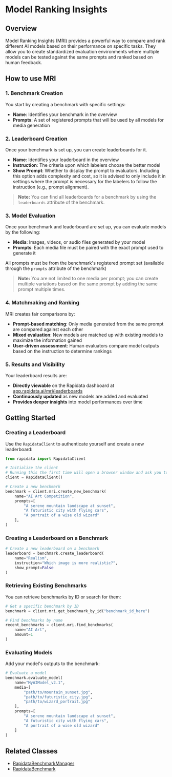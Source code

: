 # Model Ranking Insights

## Overview

Model Ranking Insights (MRI) provides a powerful way to compare and rank different AI models based on their performance on specific tasks. They allow you to create standardized evaluation environments where multiple models can be tested against the same prompts and ranked based on human feedback.

## How to use MRI

### 1. Benchmark Creation
You start by creating a benchmark with specific settings:

- **Name**: Identifies your benchmark in the overview
- **Prompts**: A set of registered prompts that will be used by all models for media generation

### 2. Leaderboard Creation
Once your benchmark is set up, you can create leaderboards for it.

- **Name**: Identifies your leaderboard in the overview
- **Instruction**: The criteria upon which labelers choose the better model
- **Show Prompt**: Whether to display the prompt to evaluators. Including this option adds complexity and cost, so it is advised to only include it in settings where the prompt is necessary for the labelers to follow the instruction (e.g., prompt alignment).

> **Note:** You can find all leaderboards for a benchmark by using the `leaderboards` attribute of the benchmark.

### 3. Model Evaluation
Once your benchmark and leaderboard are set up, you can evaluate models by the following:

- **Media**: Images, videos, or audio files generated by your model
- **Prompts**: Each media file must be paired with the exact prompt used to generate it

All prompts must be from the benchmark's registered prompt set (available through the `prompts` attribute of the benchmark)

> **Note:** You are not limited to one media per prompt; you can create multiple variations based on the same prompt by adding the same prompt multiple times.

### 4. Matchmaking and Ranking
MRI creates fair comparisons by:

- **Prompt-based matching**: Only media generated from the same prompt are compared against each other
- **Mixed evaluation**: New models are matched up with existing models to maximize the information gained
- **User-driven assessment**: Human evaluators compare model outputs based on the instruction to determine rankings

### 5. Results and Visibility
Your leaderboard results are:

- **Directly viewable** on the Rapidata dashboard at [app.rapidata.ai/mri/leaderboards](https://app.rapidata.ai/mri/leaderboards)
- **Continuously updated** as new models are added and evaluated
- **Provides deeper insights** into model performances over time

## Getting Started

### Creating a Leaderboard

Use the `RapidataClient` to authenticate yourself and create a new leaderboard:

```python
from rapidata import RapidataClient

# Initialize the client
# Running this the first time will open a browser window and ask you to login
client = RapidataClient() 

# Create a new benchmark
benchmark = client.mri.create_new_benchmark(
    name="AI Art Competition",
    prompts=[
        "A serene mountain landscape at sunset",
        "A futuristic city with flying cars",
        "A portrait of a wise old wizard"
    ],
)
```

### Creating a Leaderboard on a Benchmark

```python
# Create a new leaderboard on a benchmark
leaderboard = benchmark.create_leaderboard(
    name="Realism", 
    instruction="Which image is more realistic?", 
    show_prompt=False
)

```

### Retrieving Existing Benchmarks

You can retrieve benchmarks by ID or search for them:

```python
# Get a specific benchmark by ID
benchmark = client.mri.get_benchmark_by_id("benchmark_id_here")

# Find benchmarks by name
recent_benchmarks = client.mri.find_benchmarks(
    name="AI Art",
    amount=1
)
```

### Evaluating Models

Add your model's outputs to the benchmark:

```python
# Evaluate a model
benchmark.evaluate_model(
    name="MyAIModel_v2.1",
    media=[
        "path/to/mountain_sunset.jpg",
        "path/to/futuristic_city.jpg", 
        "path/to/wizard_portrait.jpg"
    ],
    prompts=[
        "A serene mountain landscape at sunset",
        "A futuristic city with flying cars",
        "A portrait of a wise old wizard"
    ]
)
```

## Related Classes
- [RapidataBenchmarkManager](/reference/rapidata/rapidata_client/benchmark/rapidata_benchmark_manager/)
- [RapidataBenchmark](/reference/rapidata/rapidata_client/benchmark/rapidata_benchmark/)

